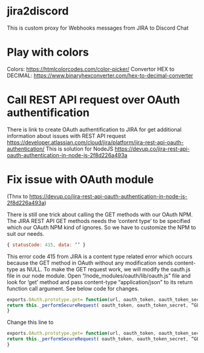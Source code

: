 # jira2discord
This is custom proxy for Webhooks messages from JIRA to Discord Chat

# Play with colors
Colors: https://htmlcolorcodes.com/color-picker/
Convertor HEX to DECIMAL: https://www.binaryhexconverter.com/hex-to-decimal-converter

# Call REST API request over OAuth authentification
There is link to create OAuth authentification to JIRA for get additional information about issues with REST API request https://developer.atlassian.com/cloud/jira/platform/jira-rest-api-oauth-authentication/
This is solution for NodeJS https://devup.co/jira-rest-api-oauth-authentication-in-node-js-2f8d226a493a

# Fix issue with OAuth module
(Thnx to https://devup.co/jira-rest-api-oauth-authentication-in-node-js-2f8d226a493a)

There is still one trick about calling the GET methods with our OAuth NPM. The JIRA REST API GET methods needs the ‘content type’ to be specified which our OAuth NPM kind of ignores. So we have to customize the NPM to suit our needs.

```javascript
{ statusCode: 415, data: ‘’ }
```

This error code 415 from JIRA is a content type related error which occurs because the GET method in OAuth without any modification sends content-type as NULL. To make the GET request work, we will modify the oauth.js file in our node module. Open “/node_modules/oauth/lib/oauth.js” file and look for ‘get’ method and pass content-type “application/json” to its return function call argument. See below code for changes.

```javascript
exports.OAuth.prototype.get= function(url, oauth_token, oauth_token_secret, callback) {
return this._performSecureRequest( oauth_token, oauth_token_secret, “GET”, url, null, “”, “null”, callback );
}
```

Change this line to

```javascript
exports.OAuth.prototype.get= function(url, oauth_token, oauth_token_secret, callback) {
return this._performSecureRequest( oauth_token, oauth_token_secret, “GET”, url, null, “”, “application/json”, callback );
}
```
